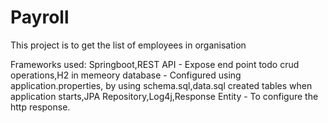 # Payroll
This project is to get the list of employees in organisation

Frameworks used: 
Springboot,REST API - Expose end point todo crud operations,H2 in memeory database - Configured using application.properties, by using schema.sql,data.sql created tables when application starts,JPA Repository,Log4j,Response Entity - To configure the http response. 





